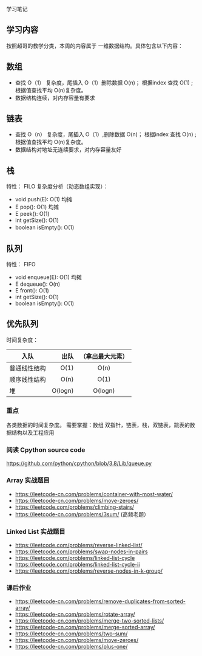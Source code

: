 学习笔记


## 学习内容
按照超哥的教学分类，本周的内容属于 一维数据结构。具体包含以下内容：

## 数组
+ 查找 O（1） 复杂度，尾插入 O（1）删除数据 O(n)； 根据index 查找 O(1) ;根据值查找平均 O(n)复杂度。
+ 数据结构连续，对内存容量有要求

## 链表
+ 查找 O（n） 复杂度，尾插入 O（1）,删除数据 O(n)； 根据index 查找 O(n) ;根据值查找平均 O(n)复杂度。
+ 数据结构对地址无连续要求，对内存容量友好
## 栈
特性：
FILO
复杂度分析（动态数组实现）：
+ void push(E): O(1) 均摊
+ E pop(): O(1) 均摊
+ E peek(): O(1)
+ int getSize(): O(1)
+ boolean isEmpty(): O(1）
## 队列
特性：
FIFO
+ void enqueue(E): O(1) 均摊
+ E dequeue(): O(n)
+ E front(): O(1)
+ int getSize(): O(1)
+ boolean isEmpty(): O(1)

## 优先队列

时间复杂度：

| 入队        | 出队      |  （拿出最大元素） |
| --------    | -----:    | :----:          |
| 普通线性结构 | O(1)      |   O(n)          |
| 顺序线性结构 | O(n)      |   O(1)         |
|堆           | O(logn)   | O(logn)        |



### 重点
各类数据的时间复杂度。
需要掌握：数组 双指针，链表，栈，双链表，跳表的数据结构以及工程应用


### 阅读 Cpython source code
https://github.com/python/cpython/blob/3.8/Lib/queue.py

### Array 实战题目
 + https://leetcode-cn.com/problems/container-with-most-water/
+ https://leetcode-cn.com/problems/move-zeroes/
+ https://leetcode.com/problems/climbing-stairs/
+ https://leetcode-cn.com/problems/3sum/ (高频老题）
### Linked List 实战题目
+ https://leetcode.com/problems/reverse-linked-list/
+ https://leetcode.com/problems/swap-nodes-in-pairs
+ https://leetcode.com/problems/linked-list-cycle
+ https://leetcode.com/problems/linked-list-cycle-ii
+ https://leetcode.com/problems/reverse-nodes-in-k-group/
### 课后作业
+ https://leetcode-cn.com/problems/remove-duplicates-from-sorted-array/
+ https://leetcode-cn.com/problems/rotate-array/
+ https://leetcode-cn.com/problems/merge-two-sorted-lists/
+ https://leetcode-cn.com/problems/merge-sorted-array/
+ https://leetcode-cn.com/problems/two-sum/
+ https://leetcode-cn.com/problems/move-zeroes/
+ https://leetcode-cn.com/problems/plus-one/